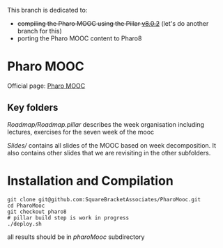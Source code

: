 
This branch is dedicated to:
- ~~compiling the Pharo MOOC using the Pillar [v8.0.2](https://github.com/pillar-markup/pillar/tree/v8.0.2)~~ (let's do another branch for this)
- porting the Pharo MOOC content to Pharo8

# Pharo MOOC

Official page: [Pharo MOOC](http://mooc.pharo.org)

## Key folders

*Roadmap/Roadmap.pillar* describes the week organisation including lectures, exercises for the seven week of the mooc

*Slides/* contains all slides of the MOOC based on week decomposition. It also contains other slides that we are revisiting in the other subfolders.

# Installation and Compilation

	git clone git@github.com:SquareBracketAssociates/PharoMooc.git
	cd PharoMooc
	git checkout pharo8
	# pillar build step is work in progress
	./deploy.sh

all results should be in *pharoMooc* subdirectory



